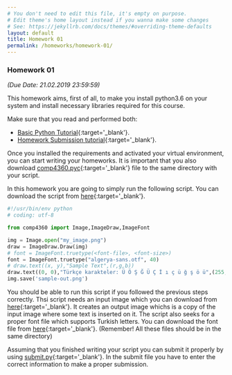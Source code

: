 ```yaml
---
# You don't need to edit this file, it's empty on purpose.
# Edit theme's home layout instead if you wanna make some changes
# See: https://jekyllrb.com/docs/themes/#overriding-theme-defaults
layout: default
title: Homework 01
permalink: /homeworks/homework-01/
---
```


### **Homework 01**

 _(Due Date: 21.02.2019 23:59:59)_

This homework aims, first of all, to make you install python3.6 on your system and install necessary libraries required for this course. 

Make sure that you read and performed both:
- [Basic Python Tutorial](/tutorials/basic-python-tutorial/){:target='_blank'}. 
- [Homework Submission tutorial](/tutorials/homework-submission-tutorial/){:target='_blank'}. 

Once you installed the requirements and activated your virtual environment, you can start writing your homeworks. It is important that you also download [comp4360.pyc](/homeworks/comp4360.pyc){:target='_blank'} file to the same directory with your script.

In this homework you are going to simply run the following script. You can download the script from [here](/homeworks/files/my_script.py){:target='_blank'}.

```python
#!/usr/bin/env python
# coding: utf-8

from comp4360 import Image,ImageDraw,ImageFont

img = Image.open("my_image.png")
draw = ImageDraw.Draw(img)
# font = ImageFont.truetype(<font-file>, <font-size>)
font = ImageFont.truetype("algerya-sans.otf", 40)
# draw.text((x, y),"Sample Text",(r,g,b))
draw.text((0, 0),"Türkçe karakteler: Ü Ö Ş Ğ Ü Ç İ ı ç ü ğ ş ö ü",(255,255,255),font=font)
img.save('sample-out.png')
```

You should be able to run this script if you followed the previous steps correctly. Thsi script needs an input image which you can download from [here](/homeworks/files/my_image.png){:target='_blank'}. It creates an output image whichs is a copy of the input image where some text is inserted on it. The script also seeks for a proper font file which supports Turkish letters. You can download the font file from [here](/homeworks/files/algerya-sans.otf){:target='_blank'}. (Remember! All these files should be in the same directory) 

Assuming that you finished writing your script you can submit it properly by using [submit.py](/homeworks/submit.py){:target='_blank'}. In the submit file you have to enter the correct information to make a proper submission.